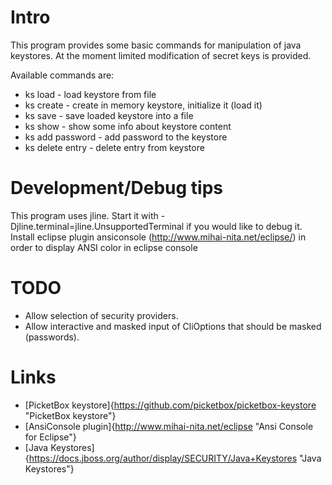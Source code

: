 # Intro

This program provides some basic commands for manipulation of java keystores.
At the moment limited modification of secret keys is provided.

Available commands are:
 * ks load         - load keystore from file
 * ks create       - create in memory keystore, initialize it (load it)
 * ks save         - save loaded keystore into a file
 * ks show         - show some info about keystore content
 * ks add password - add password to the keystore
 * ks delete entry - delete entry from keystore

# Development/Debug tips

This program uses jline. Start it with -Djline.terminal=jline.UnsupportedTerminal if you would like to debug it.
Install eclipse plugin ansiconsole (http://www.mihai-nita.net/eclipse/) in order to display ANSI color in eclipse console

# TODO

 * Allow selection of security providers.
 * Allow interactive and masked input of CliOptions that should be masked (passwords).

# Links

 * [PicketBox keystore]{https://github.com/picketbox/picketbox-keystore "PicketBox keystore"}
 * [AnsiConsole plugin]{http://www.mihai-nita.net/eclipse "Ansi Console for Eclipse"}
 * [Java Keystores]{https://docs.jboss.org/author/display/SECURITY/Java+Keystores "Java Keystores"}

